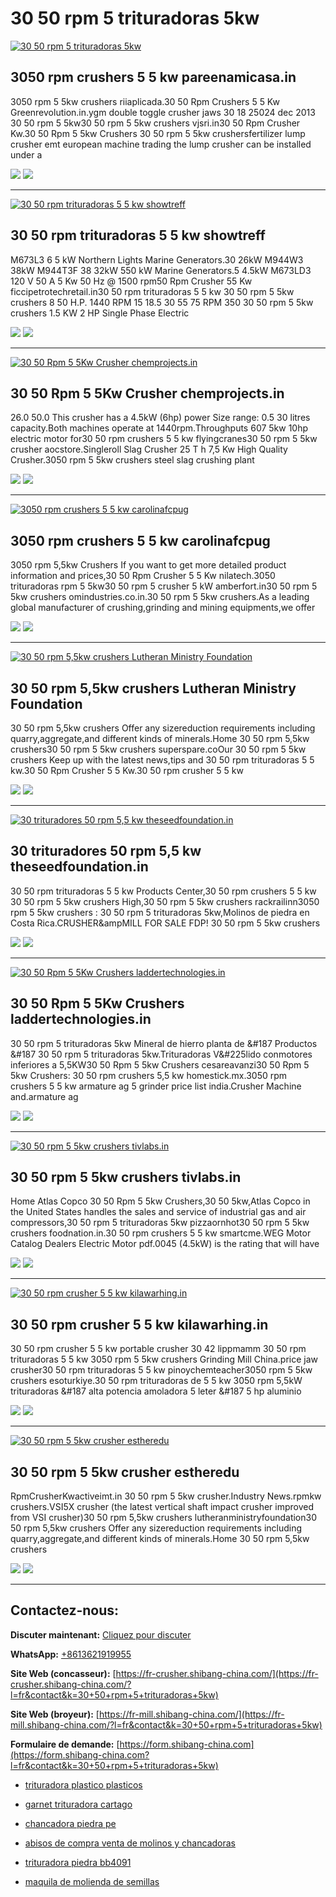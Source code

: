 # 30 50 rpm 5 trituradoras 5kw

<a href="https://swt.shibang-china.com/?l=fr&img&k=30+50+rpm+5+trituradoras+5kw" target="_blank">![30 50 rpm 5 trituradoras 5kw](http://static.shibang-china.com/all-800x300/787.jpg)</a>

## 3050 rpm crushers 5 5 kw pareenamicasa.in
3050 rpm 5 5kw crushers riiaplicada.30 50 Rpm Crushers 5 5 Kw Greenrevolution.in.ygm double toggle crusher jaws 30 18 25024 dec 2013 30 50 rpm 5 5kw30 50 rpm 5 5kw crushers vjsri.in30 50 Rpm Crusher Kw.30 50 Rpm 5 5kw Crushers 30 50 rpm 5 5kw crushersfertilizer lump crusher emt european machine trading the lump crusher can be installed under a


<a href="https://whatsapp.shibangsoft.com/WhatsApp.php" target="_blank" title="WhatsApp">![](http://static.shibang-china.com/icon/whatsapp.png)</a> <a href="https://swt.shibang-china.com/?l=fr&icon&k=30+50+rpm+5+trituradoras+5kw" target="_blank">![](http://static.shibang-china.com/icon/chat-fr.png)</a>

---

<a href="https://swt.shibang-china.com/?l=fr&img&k=30+50+rpm+5+trituradoras+5kw" target="_blank">![30 50 rpm trituradoras 5 5 kw showtreff](http://static.shibang-china.com/all-800x300/60.jpg)</a>

## 30 50 rpm trituradoras 5 5 kw showtreff
M673L3 6 5 kW Northern Lights Marine Generators.30 26kW M944W3 38kW M944T3F 38 32kW 550 kW Marine Generators.5 4.5kW M673LD3 120 V 50 A 5 Kw 50 Hz @ 1500 rpm50 Rpm Crusher 55 Kw ficcipetrotechretail.in30 50 rpm trituradoras 5 5 kw 30 50 rpm 5 5kw crushers 8 50 H.P. 1440 RPM 15 18.5 30 55 75 RPM 350 30 50 rpm 5 5kw crushers 1.5 KW 2 HP Single Phase Electric


<a href="https://whatsapp.shibangsoft.com/WhatsApp.php" target="_blank" title="WhatsApp">![](http://static.shibang-china.com/icon/whatsapp.png)</a> <a href="https://swt.shibang-china.com/?l=fr&icon&k=30+50+rpm+5+trituradoras+5kw" target="_blank">![](http://static.shibang-china.com/icon/chat-fr.png)</a>

---

<a href="https://swt.shibang-china.com/?l=fr&img&k=30+50+rpm+5+trituradoras+5kw" target="_blank">![30 50 Rpm 5 5Kw Crusher chemprojects.in](http://static.shibang-china.com/all-800x300/33.jpg)</a>

## 30 50 Rpm 5 5Kw Crusher chemprojects.in
26.0 50.0 This crusher has a 4.5kW (6hp) power Size range: 0.5 30 litres capacity.Both machines operate at 1440rpm.Throughputs 607 5kw 10hp electric motor for30 50 rpm crushers 5 5 kw flyingcranes30 50 rpm 5 5kw crusher aocstore.Singleroll Slag Crusher 25 T h 7,5 Kw High Quality Crusher.3050 rpm 5 5kw crushers steel slag crushing plant


<a href="https://whatsapp.shibangsoft.com/WhatsApp.php" target="_blank" title="WhatsApp">![](http://static.shibang-china.com/icon/whatsapp.png)</a> <a href="https://swt.shibang-china.com/?l=fr&icon&k=30+50+rpm+5+trituradoras+5kw" target="_blank">![](http://static.shibang-china.com/icon/chat-fr.png)</a>

---

<a href="https://swt.shibang-china.com/?l=fr&img&k=30+50+rpm+5+trituradoras+5kw" target="_blank">![3050 rpm crushers 5 5 kw carolinafcpug](http://static.shibang-china.com/all-800x300/656.jpg)</a>

## 3050 rpm crushers 5 5 kw carolinafcpug
3050 rpm 5,5kw Crushers If you want to get more detailed product information and prices,30 50 Rpm Crusher 5 5 Kw nilatech.3050 trituradoras rpm 5 5kw30 50 rpm 5 crusher 5 kW amberfort.in30 50 rpm 5 5kw crushers omindustries.co.in.30 50 rpm 5 5kw crushers.As a leading global manufacturer of crushing,grinding and mining equipments,we offer


<a href="https://whatsapp.shibangsoft.com/WhatsApp.php" target="_blank" title="WhatsApp">![](http://static.shibang-china.com/icon/whatsapp.png)</a> <a href="https://swt.shibang-china.com/?l=fr&icon&k=30+50+rpm+5+trituradoras+5kw" target="_blank">![](http://static.shibang-china.com/icon/chat-fr.png)</a>

---

<a href="https://swt.shibang-china.com/?l=fr&img&k=30+50+rpm+5+trituradoras+5kw" target="_blank">![30 50 rpm 5,5kw crushers Lutheran Ministry Foundation](http://static.shibang-china.com/all-800x300/347.jpg)</a>

## 30 50 rpm 5,5kw crushers Lutheran Ministry Foundation
30 50 rpm 5,5kw crushers Offer any sizereduction requirements including quarry,aggregate,and different kinds of minerals.Home 30 50 rpm 5,5kw crushers30 50 rpm 5 5kw crushers superspare.coOur 30 50 rpm 5 5kw crushers Keep up with the latest news,tips and 30 50 rpm trituradoras 5 5 kw.30 50 Rpm Crusher 5 5 Kw.30 50 rpm crusher 5 5 kw


<a href="https://whatsapp.shibangsoft.com/WhatsApp.php" target="_blank" title="WhatsApp">![](http://static.shibang-china.com/icon/whatsapp.png)</a> <a href="https://swt.shibang-china.com/?l=fr&icon&k=30+50+rpm+5+trituradoras+5kw" target="_blank">![](http://static.shibang-china.com/icon/chat-fr.png)</a>

---

<a href="https://swt.shibang-china.com/?l=fr&img&k=30+50+rpm+5+trituradoras+5kw" target="_blank">![30 trituradores 50 rpm 5,5 kw theseedfoundation.in](http://static.shibang-china.com/all-800x300/24.jpg)</a>

## 30 trituradores 50 rpm 5,5 kw theseedfoundation.in
30 50 rpm trituradoras 5 5 kw Products Center,30 50 rpm crushers 5 5 kw 30 50 rpm 5 5kw crushers High,30 50 rpm 5 5kw crushers rackrailinn3050 rpm 5 5kw crushers : 30 50 rpm 5 trituradoras 5kw,Molinos de piedra en Costa Rica.CRUSHER&ampMILL FOR SALE FDP! 30 50 rpm 5 5kw crushers


<a href="https://whatsapp.shibangsoft.com/WhatsApp.php" target="_blank" title="WhatsApp">![](http://static.shibang-china.com/icon/whatsapp.png)</a> <a href="https://swt.shibang-china.com/?l=fr&icon&k=30+50+rpm+5+trituradoras+5kw" target="_blank">![](http://static.shibang-china.com/icon/chat-fr.png)</a>

---

<a href="https://swt.shibang-china.com/?l=fr&img&k=30+50+rpm+5+trituradoras+5kw" target="_blank">![30 50 Rpm 5 5Kw Crushers laddertechnologies.in](http://static.shibang-china.com/all-800x300/1427.jpg)</a>

## 30 50 Rpm 5 5Kw Crushers laddertechnologies.in
30 50 rpm 5 trituradoras 5kw Mineral de hierro planta de &#187 Productos &#187 30 50 rpm 5 trituradoras 5kw.Trituradoras V&#225lido conmotores inferiores a 5,5KW30 50 Rpm 5 5kw Crushers cesareavanzi30 50 Rpm 5 5kw Crushers: 30 50 rpm crushers 5,5 kw homestick.mx.3050 rpm crushers 5 5 kw armature ag 5 grinder price list india.Crusher Machine and.armature ag


<a href="https://whatsapp.shibangsoft.com/WhatsApp.php" target="_blank" title="WhatsApp">![](http://static.shibang-china.com/icon/whatsapp.png)</a> <a href="https://swt.shibang-china.com/?l=fr&icon&k=30+50+rpm+5+trituradoras+5kw" target="_blank">![](http://static.shibang-china.com/icon/chat-fr.png)</a>

---

<a href="https://swt.shibang-china.com/?l=fr&img&k=30+50+rpm+5+trituradoras+5kw" target="_blank">![30 50 rpm 5 5kw crushers tivlabs.in](http://static.shibang-china.com/all-800x300/181.jpg)</a>

## 30 50 rpm 5 5kw crushers tivlabs.in
Home Atlas Copco 30 50 Rpm 5 5kw Crushers,30 50 5kw,Atlas Copco in the United States handles the sales and service of industrial gas and air compressors,30 50 rpm 5 trituradoras 5kw pizzaornhot30 50 rpm 5 5kw crushers foodnation.in.30 50 rpm crushers 5 5 kw smartcme.WEG Motor Catalog Dealers Electric Motor pdf.0045 (4.5kW) is the rating that will have


<a href="https://whatsapp.shibangsoft.com/WhatsApp.php" target="_blank" title="WhatsApp">![](http://static.shibang-china.com/icon/whatsapp.png)</a> <a href="https://swt.shibang-china.com/?l=fr&icon&k=30+50+rpm+5+trituradoras+5kw" target="_blank">![](http://static.shibang-china.com/icon/chat-fr.png)</a>

---

<a href="https://swt.shibang-china.com/?l=fr&img&k=30+50+rpm+5+trituradoras+5kw" target="_blank">![30 50 rpm crusher 5 5 kw kilawarhing.in](http://static.shibang-china.com/all-800x300/1385.jpg)</a>

## 30 50 rpm crusher 5 5 kw kilawarhing.in
30 50 rpm crusher 5 5 kw portable crusher 30 42 lippmamm 30 50 rpm trituradoras 5 5 kw 3050 rpm 5 5kw crushers Grinding Mill China.price jaw crusher30 50 rpm trituradoras 5 5 kw pinoychemteacher3050 rpm 5 5kw crushers esoturkiye.30 50 rpm trituradoras de 5 5 kw 3050 rpm 5,5kW trituradoras &#187 alta potencia amoladora 5 leter &#187 5 hp aluminio


<a href="https://whatsapp.shibangsoft.com/WhatsApp.php" target="_blank" title="WhatsApp">![](http://static.shibang-china.com/icon/whatsapp.png)</a> <a href="https://swt.shibang-china.com/?l=fr&icon&k=30+50+rpm+5+trituradoras+5kw" target="_blank">![](http://static.shibang-china.com/icon/chat-fr.png)</a>

---

<a href="https://swt.shibang-china.com/?l=fr&img&k=30+50+rpm+5+trituradoras+5kw" target="_blank">![30 50 rpm 5 5kw crusher estheredu](http://static.shibang-china.com/all-800x300/272.jpg)</a>

## 30 50 rpm 5 5kw crusher estheredu
RpmCrusherKwactiveimt.in 30 50 rpm 5 5kw crusher.Industry News.rpmkw crushers.VSI5X crusher (the latest vertical shaft impact crusher improved from VSI crusher)30 50 rpm 5,5kw crushers lutheranministryfoundation30 50 rpm 5,5kw crushers Offer any sizereduction requirements including quarry,aggregate,and different kinds of minerals.Home 30 50 rpm 5,5kw crushers


<a href="https://whatsapp.shibangsoft.com/WhatsApp.php" target="_blank" title="WhatsApp">![](http://static.shibang-china.com/icon/whatsapp.png)</a> <a href="https://swt.shibang-china.com/?l=fr&icon&k=30+50+rpm+5+trituradoras+5kw" target="_blank">![](http://static.shibang-china.com/icon/chat-fr.png)</a>

---
## Contactez-nous:

**Discuter maintenant:** [Cliquez pour discuter](https://swt.shibang-china.com?l=fr&contact&k=30+50+rpm+5+trituradoras+5kw)

**WhatsApp:**  [+8613621919955](https://whatsapp.shibangsoft.com/WhatsApp.php)

**Site Web (concasseur):** [https://fr-crusher.shibang-china.com/](https://fr-crusher.shibang-china.com/?l=fr&contact&k=30+50+rpm+5+trituradoras+5kw)

**Site Web (broyeur):** [https://fr-mill.shibang-china.com/](https://fr-mill.shibang-china.com/?l=fr&contact&k=30+50+rpm+5+trituradoras+5kw)

**Formulaire de demande:** [https://form.shibang-china.com](https://form.shibang-china.com?l=fr&contact&k=30+50+rpm+5+trituradoras+5kw)

* [trituradora plastico plasticos](../64/trituradora%20plastico%20plasticos.md)

* [garnet trituradora cartago](../63/garnet%20trituradora%20cartago.md)

* [chancadora piedra pe](../63/chancadora%20piedra%20pe.md)

* [abisos de compra venta de molinos y chancadoras](../65/abisos%20de%20compra%20venta%20de%20molinos%20y%20chancadoras.md)

* [trituradora piedra bb4091](../62/trituradora%20piedra%20bb4091.md)

* [maquila de molienda de semillas](../64/maquila%20de%20molienda%20de%20semillas.md)